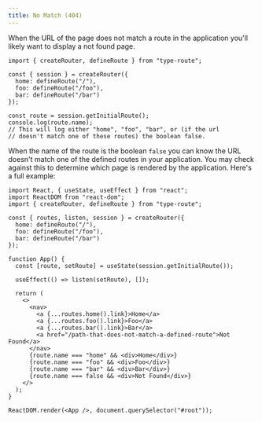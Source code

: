 ```yaml
---
title: No Match (404)
---
```


When the URL of the page does not match a route in the application you'll likely want to display a not found page.

```tsx codesandbox-standard
import { createRouter, defineRoute } from "type-route";

const { session } = createRouter({
  home: defineRoute("/"),
  foo: defineRoute("/foo"),
  bar: defineRoute("/bar")
});

const route = session.getInitialRoute();
console.log(route.name);
// This will log either "home", "foo", "bar", or (if the url
// doesn't match one of these routes) the boolean false.
```

When the name of the route is the boolean `false` you can know the URL doesn't match one of the defined routes in your application. You may check against this to determine which page is rendered by the application. Here's a full example:

```tsx codesandbox-react
import React, { useState, useEffect } from "react";
import ReactDOM from "react-dom";
import { createRouter, defineRoute } from "type-route";

const { routes, listen, session } = createRouter({
  home: defineRoute("/"),
  foo: defineRoute("/foo"),
  bar: defineRoute("/bar")
});

function App() {
  const [route, setRoute] = useState(session.getInitialRoute());

  useEffect(() => listen(setRoute), []);

  return (
    <>
      <nav>
        <a {...routes.home().link}>Home</a>
        <a {...routes.foo().link}>Foo</a>
        <a {...routes.bar().link}>Bar</a>
        <a href="/path-that-does-not-match-a-defined-route">Not Found</a>
      </nav>
      {route.name === "home" && <div>Home</div>}
      {route.name === "foo" && <div>Foo</div>}
      {route.name === "bar" && <div>Bar</div>}
      {route.name === false && <div>Not Found</div>}
    </>
  );
}

ReactDOM.render(<App />, document.querySelector("#root"));
```

